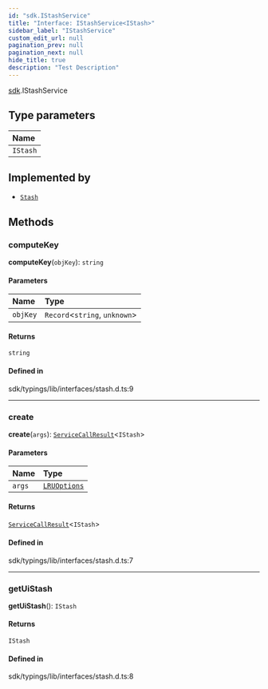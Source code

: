 ```yaml
---
id: "sdk.IStashService"
title: "Interface: IStashService<IStash>"
sidebar_label: "IStashService"
custom_edit_url: null
pagination_prev: null
pagination_next: null
hide_title: true
description: "Test Description"
---
```


[sdk](../namespaces/sdk.md).IStashService

## Type parameters

| Name     |
| :------- |
| `IStash` |

## Implemented by

- [`Stash`](../classes/sdk.Stash.md)

## Methods

### computeKey

**computeKey**(`objKey`): `string`

#### Parameters

| Name     | Type                           |
| :------- | :----------------------------- |
| `objKey` | `Record`<`string`, `unknown`\> |

#### Returns

`string`

#### Defined in

sdk/typings/lib/interfaces/stash.d.ts:9

---

### create

**create**(`args`): [`ServiceCallResult`](../namespaces/sdk.md#servicecallresult)<`IStash`\>

#### Parameters

| Name   | Type                              |
| :----- | :-------------------------------- |
| `args` | [`LRUOptions`](sdk.LRUOptions.md) |

#### Returns

[`ServiceCallResult`](../namespaces/sdk.md#servicecallresult)<`IStash`\>

#### Defined in

sdk/typings/lib/interfaces/stash.d.ts:7

---

### getUiStash

**getUiStash**(): `IStash`

#### Returns

`IStash`

#### Defined in

sdk/typings/lib/interfaces/stash.d.ts:8
